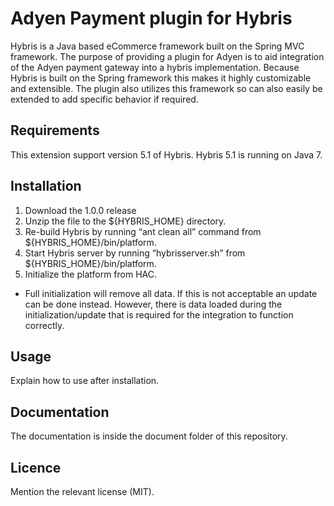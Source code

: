 # Adyen Payment plugin for Hybris
	
Hybris is a Java based eCommerce framework built on the Spring MVC framework. The purpose of providing a plugin for Adyen is to aid integration of the Adyen payment gateway into a hybris implementation. Because Hybris is built on the Spring framework this makes it highly customizable and extensible. The plugin also utilizes this framework so can also easily be extended to add specific behavior if required.

  
## Requirements
  
This extension support version 5.1 of Hybris.
Hybris 5.1 is running on Java 7.
  
## Installation
  
1. Download the 1.0.0 release
2. Unzip the file to the ${HYBRIS_HOME} directory.
3. Re-build Hybris by running “ant clean all” command from ${HYBRIS_HOME}/bin/platform.
4. Start Hybris server by running “hybrisserver.sh” from ${HYBRIS_HOME}/bin/platform.
5. Initialize the platform from HAC. 
  * Full initialization will remove all data. If this is not acceptable an update can be done instead. However, there is data loaded during the initialization/update that is required for the integration to function correctly.
  
## Usage
  
Explain how to use after installation.
  
## Documentation
  
The documentation is inside the document folder of this repository.
  
## Licence
  
Mention the relevant license (MIT).